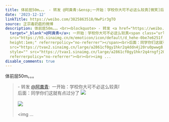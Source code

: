 ```yaml
---
title: 体前屈50m。。。 - 转发 @阿粪青:&ensp;一开始：学校你大可不必这么较真[微笑]后面：同学你们这就有点过分了 [图片][图片][图片][图片]
date: '2023-12-12'
linkTitle: https://weibo.com/3825863518/NwPir3gTO
source: 正宗毒奶菇的微博
description: 体前屈50m。。。<br><blockquote> - 转发 <a href="https://weibo.com/2726698224"
  target="_blank">@阿粪青</a>: 一开始：学校你大可不必这么较真<span class="url-icon"><img alt="[微笑]"
  src="https://h5.sinaimg.cn/m/emoticon/icon/default/d_hehe-0be7e6251f.png" style="width:1em;
  height:1em;" referrerpolicy="no-referrer"></span><br>后面：同学你们这就有点过分了 <img style=""
  src="https://tvax2.sinaimg.cn/large/a2861cf0gy1hkr2q4ddn4j20ru0pwwg8.jpg" referrerpolicy="no-referrer"><br><br><img
  style="" src="https://tvax1.sinaimg.cn/large/a2861cf0gy1hkr2q4rngfj20jx12t0ub.jpg"
  referrerpolicy="no-referrer"><br><br><img ...
disable_comments: true
---
```

体前屈50m。。。<br><blockquote> - 转发 <a href="https://weibo.com/2726698224" target="_blank">@阿粪青</a>: 一开始：学校你大可不必这么较真<span class="url-icon"><img alt="[微笑]" src="https://h5.sinaimg.cn/m/emoticon/icon/default/d_hehe-0be7e6251f.png" style="width:1em; height:1em;" referrerpolicy="no-referrer"></span><br>后面：同学你们这就有点过分了 <img style="" src="https://tvax2.sinaimg.cn/large/a2861cf0gy1hkr2q4ddn4j20ru0pwwg8.jpg" referrerpolicy="no-referrer"><br><br><img style="" src="https://tvax1.sinaimg.cn/large/a2861cf0gy1hkr2q4rngfj20jx12t0ub.jpg" referrerpolicy="no-referrer"><br><br><img ...